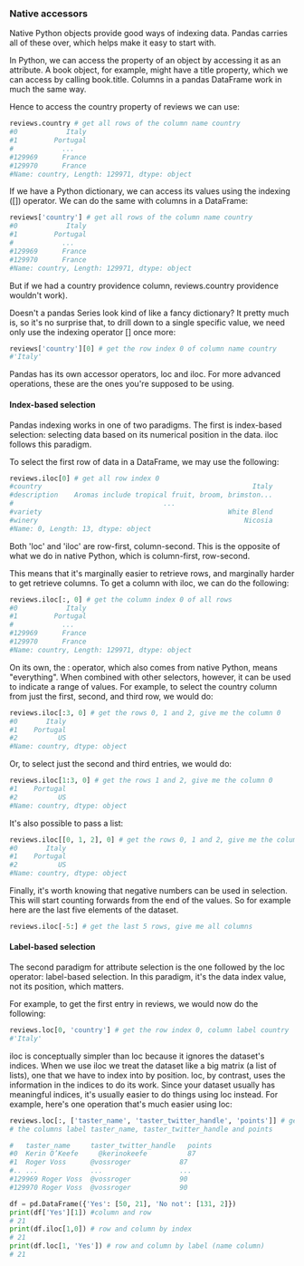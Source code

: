 ### Native accessors

Native Python objects provide good ways of indexing data. Pandas carries all of these over, which helps make it easy to start with.

In Python, we can access the property of an object by accessing it as an attribute. A book object, for example, might have a title property, which we can access by calling book.title. Columns in a pandas DataFrame work in much the same way.

Hence to access the country property of reviews we can use:

``` python
reviews.country # get all rows of the column name country
#0            Italy
#1         Portugal
#            ...   
#129969      France
#129970      France
#Name: country, Length: 129971, dtype: object

```

If we have a Python dictionary, we can access its values using the indexing ([]) operator. We can do the same with columns in a DataFrame:

``` python
reviews['country'] # get all rows of the column name country
#0            Italy
#1         Portugal
#            ...   
#129969      France
#129970      France
#Name: country, Length: 129971, dtype: object
```

But if we had a country providence column, reviews.country providence wouldn't work).

Doesn't a pandas Series look kind of like a fancy dictionary? It pretty much is, so it's no surprise that, to drill down to a single specific value, we need only use the indexing operator [] once more:

``` python
reviews['country'][0] # get the row index 0 of column name country
#'Italy'
```

Pandas has its own accessor operators, loc and iloc. For more advanced operations, these are the ones you're supposed to be using.

#### Index-based selection
Pandas indexing works in one of two paradigms. The first is index-based selection: selecting data based on its numerical position in the data. iloc follows this paradigm.

To select the first row of data in a DataFrame, we may use the following:
``` python
reviews.iloc[0] # get all row index 0
#country                                                    Italy
#description    Aromas include tropical fruit, broom, brimston...
#                                     ...                        
#variety                                              White Blend
#winery                                                   Nicosia
#Name: 0, Length: 13, dtype: object
```

Both 'loc' and 'iloc' are row-first, column-second. This is the opposite of what we do in native Python, which is column-first, row-second.

This means that it's marginally easier to retrieve rows, and marginally harder to get retrieve columns. To get a column with iloc, we can do the following:

``` python
reviews.iloc[:, 0] # get the column index 0 of all rows
#0            Italy
#1         Portugal
#            ...   
#129969      France
#129970      France
#Name: country, Length: 129971, dtype: object
```

On its own, the : operator, which also comes from native Python, means "everything". When combined with other selectors, however, it can be used to indicate a range of values. For example, to select the country column from just the first, second, and third row, we would do:

``` python
reviews.iloc[:3, 0] # get the rows 0, 1 and 2, give me the column 0
#0       Italy
#1    Portugal
#2          US
#Name: country, dtype: object
```

Or, to select just the second and third entries, we would do:

``` python
reviews.iloc[1:3, 0] # get the rows 1 and 2, give me the column 0
#1    Portugal
#2          US
#Name: country, dtype: object
```

It's also possible to pass a list:

``` python
reviews.iloc[[0, 1, 2], 0] # get the rows 0, 1 and 2, give me the column 0
#0       Italy
#1    Portugal
#2          US
#Name: country, dtype: object
```

Finally, it's worth knowing that negative numbers can be used in selection. This will start counting forwards from the end of the values. So for example here are the last five elements of the dataset.

``` python
reviews.iloc[-5:] # get the last 5 rows, give me all columns
```

#### Label-based selection
The second paradigm for attribute selection is the one followed by the loc operator: label-based selection. In this paradigm, it's the data index value, not its position, which matters.

For example, to get the first entry in reviews, we would now do the following:

``` python
reviews.loc[0, 'country'] # get the row index 0, column label country
#'Italy'
```

iloc is conceptually simpler than loc because it ignores the dataset's indices. When we use iloc we treat the dataset like a big matrix (a list of lists), one that we have to index into by position. loc, by contrast, uses the information in the indices to do its work. Since your dataset usually has meaningful indices, it's usually easier to do things using loc instead. For example, here's one operation that's much easier using loc:

``` python
reviews.loc[:, ['taster_name', 'taster_twitter_handle', 'points']] # get all rows, give just 
# the columns label taster_name, taster_twitter_handle and points

#   taster_name	    taster_twitter_handle	points
#0	Kerin O’Keefe	  @kerinokeefe	        87
#1	Roger Voss	    @vossroger	          87
#.. ...	            ...	                  ...
#129969	Roger Voss	@vossroger	          90
#129970	Roger Voss	@vossroger	          90
```




``` python
df = pd.DataFrame({'Yes': [50, 21], 'No not': [131, 2]})
print(df['Yes'][1]) #column and row
# 21
print(df.iloc[1,0]) # row and column by index
# 21
print(df.loc[1, 'Yes']) # row and column by label (name column)
# 21
```
